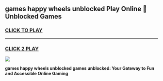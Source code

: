 
## games happy wheels unblocked Play Online 👋 Unblocked Games
<h3>
<a href="https://premium.freeplayer.one?title=games_happy_wheels_unblocked&ref=19F">CLICK TO PLAY</a></h3>
<hr>

<h3>
<a href="https://premium.freeplayer.one?title=games_happy_wheels_unblocked&ref=19F">CLICK 2 PLAY</a>
  
</h3>

<a href="https://premium.freeplayer.one?title=games_happy_wheels_unblocked&ref=19F"><img src="https://clearcache.store/games.png"></a>


**games happy wheels unblocked games unblocked: Your Gateway to Fun and Accessible Online Gaming**
